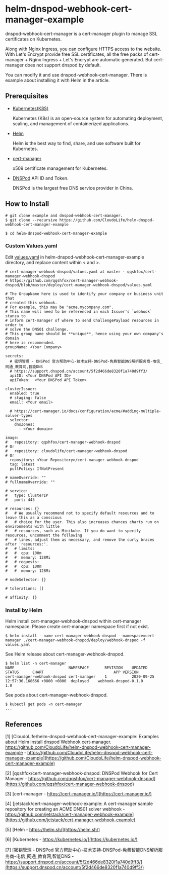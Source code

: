 # helm-dnspod-webhook-cert-manager-example

dnspod-webhook-cert-manager is a cert-manager plugin to manage SSL certificates on Kubernetes. 

Along with Nginx Ingress, you can configure HTTPS access to the website. With Let's Encrypt provide free SSL certificates, all the free packs of cert-manager + Nginx Ingress + Let's Encrypt are automatic generated. But cert-manager does not support dnspod by default. 

You can modify it and use dnspod-webhook-cert-manager. There is example about installing it with Helm in the article.

## Prerequisites

- [Kubernetes(K8S)](https://kubernetes.io/)
  
    Kubernetes (K8s) is an open-source system for automating deployment, scaling, and management of containerized applications.

- [Helm](https://helm.sh/)
  
    Helm is the best way to find, share, and use software built for Kubernetes.

- [cert-manager](https://cert-manager.io/)
  
    x509 certificate management for Kubernetes.

- [DNSPod](https://support.dnspod.cn/account/5f2d466de8320f1a740d9ff3/) API ID and Token.
    
    DNSPod is the largest free DNS service provider in China.

## How to Install

```shell
# git clone example and dnspod-webhook-cert-manager.
$ git clone --recursive https://github.com/CloudoLife/helm-dnspod-webhook-cert-manager-example

$ cd helm-dnspod-webhook-cert-manager-example
```

### Custom Values.yaml

Edit [values.yaml](./values.yaml) in helm-dnspod-webhook-cert-manager-example directory, and replace content within < and >.
```shell
# cert-manager-webhook-dnspod/values.yaml at master · qqshfox/cert-manager-webhook-dnspod
# https://github.com/qqshfox/cert-manager-webhook-dnspod/blob/master/deploy/cert-manager-webhook-dnspod/values.yaml

# The GroupName here is used to identify your company or business unit that
# created this webhook.
# For example, this may be "acme.mycompany.com".
# This name will need to be referenced in each Issuer's `webhook` stanza to
# inform cert-manager of where to send ChallengePayload resources in order to
# solve the DNS01 challenge.
# This group name should be **unique**, hence using your own company's domain
# here is recommended.
groupName: <Your Company>

secrets:
  # 密钥管理 - DNSPod 官方帮助中心-技术支持-DNSPod-免费智能DNS解析服务商-电信_网通_教育网,智能DNS
  # https://support.dnspod.cn/account/5f2d466de8320f1a740d9ff3/
  apiID: <Your DNSPod API ID>
  apiToken:  <Your DNSPod API Token>

clusterIssuer:
  enabled: true
  # staging: false
  email: <Your email>

  # https://cert-manager.io/docs/configuration/acme/#adding-multiple-solver-types
  selector:
    dnsZones:
      - <Your domain>

image:
#   repository: qqshfox/cert-manager-webhook-dnspod
# Or
#   repository: cloudolife/cert-manager-webhook-dnspod
# Or
  repository: <Your Repository>/cert-manager-webhook-dnspod
  tag: latest
  pullPolicy: IfNotPresent

# nameOverride: ""
# fullnameOverride: ""

# service:
#   type: ClusterIP
#   port: 443

# resources: {}
#   # We usually recommend not to specify default resources and to leave this as a conscious
#   # choice for the user. This also increases chances charts run on environments with little
#   # resources, such as Minikube. If you do want to specify resources, uncomment the following
#   # lines, adjust them as necessary, and remove the curly braces after 'resources:'.
#   # limits:
#   #  cpu: 100m
#   #  memory: 128Mi
#   # requests:
#   #  cpu: 100m
#   #  memory: 128Mi

# nodeSelector: {}

# tolerations: []

# affinity: {}
```

### Install by Helm

Helm install cert-manager-webhook-dnspod within cert-manager namespace. Please create cert-manager namespace first if not exist.

```shell
$ helm install --name cert-manager-webhook-dnspod --namespace=cert-manager ./cert-manager-webhook-dnspod/deploy/webhook-dnspod -f values.yaml
```

See Helm release about cert-manager-webhook-dnspod.

```shell
$ helm list -n cert-manager
NAME                       	NAMESPACE   	REVISION	UPDATED                               	STATUS  	CHART                            	APP VERSION
cert-manager-webhook-dnspod	cert-manager	1       	2020-09-25 12:57:30.168666 +0800 +0800	deployed	webhook-dnspod-0.1.0             	1.0
```

See pods about cert-manager-webhook-dnspod.

```shell
$ kubectl get pods -n cert-manager
...
```

## References
[1] [CloudoLife/helm-dnspod-webhook-cert-manager-example: Examples about Helm install dnspod Webhook cert-manager. https://github.com/CloudoLife/helm-dnspod-webhook-cert-manager-example - https://github.com/CloudoLife/helm-dnspod-webhook-cert-manager-example](https://github.com/CloudoLife/helm-dnspod-webhook-cert-manager-example)

[2] [qqshfox/cert-manager-webhook-dnspod: DNSPod Webhook for Cert Manager - https://github.com/qqshfox/cert-manager-webhook-dnspod](https://github.com/qqshfox/cert-manager-webhook-dnspod)

[3] [cert-manager - https://cert-manager.io/](https://cert-manager.io/)

[4] [jetstack/cert-manager-webhook-example: A cert-manager sample repository for creating an ACME DNS01 solver webhook - https://github.com/jetstack/cert-manager-webhook-example](https://github.com/jetstack/cert-manager-webhook-example)

[5] [Helm - https://helm.sh/](https://helm.sh/)

[6] [Kubernetes - https://kubernetes.io/](https://kubernetes.io/)

[7] [密钥管理 - DNSPod 官方帮助中心-技术支持-DNSPod-免费智能DNS解析服务商-电信_网通_教育网,智能DNS - https://support.dnspod.cn/account/5f2d466de8320f1a740d9ff3/](https://support.dnspod.cn/account/5f2d466de8320f1a740d9ff3/)
